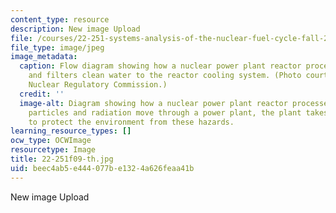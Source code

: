```yaml
---
content_type: resource
description: New image Upload
file: /courses/22-251-systems-analysis-of-the-nuclear-fuel-cycle-fall-2009/beec4ab5e444077be1324a626feaa41b_22-251f09-th.jpg
file_type: image/jpeg
image_metadata:
  caption: Flow diagram showing how a nuclear power plant reactor processes waste
    and filters clean water to the reactor cooling system. (Photo courtesy of U. S.
    Nuclear Regulatory Commission.)
  credit: ''
  image-alt: Diagram showing how a nuclear power plant reactor processes waste. As
    particles and radiation move through a power plant, the plant takes special precautions
    to protect the environment from these hazards.
learning_resource_types: []
ocw_type: OCWImage
resourcetype: Image
title: 22-251f09-th.jpg
uid: beec4ab5-e444-077b-e132-4a626feaa41b
---
```

New image Upload

